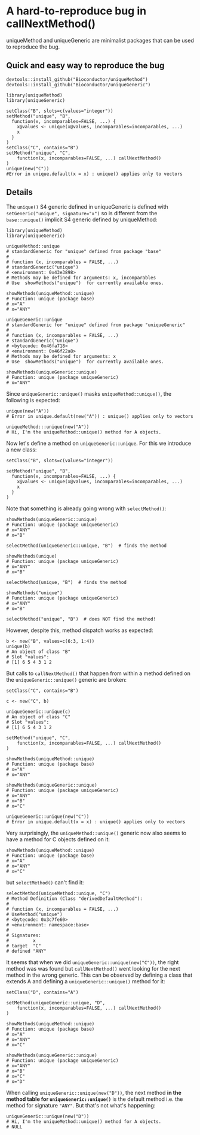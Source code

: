 # A hard-to-reproduce bug in callNextMethod()

uniqueMethod and uniqueGeneric are minimalist packages that can be used
to reproduce the bug.

## Quick and easy way to reproduce the bug

    devtools::install_github("Bioconductor/uniqueMethod")
    devtools::install_github("Bioconductor/uniqueGeneric")

    library(uniqueMethod)
    library(uniqueGeneric)

    setClass("B", slots=c(values="integer"))
    setMethod("unique", "B",
      function(x, incomparables=FALSE, ...) {
        x@values <- unique(x@values, incomparables=incomparables, ...)
        x
      }
    )
    setClass("C", contains="B")
    setMethod("unique", "C",
        function(x, incomparables=FALSE, ...) callNextMethod()
    )
    unique(new("C"))
    #Error in unique.default(x = x) : unique() applies only to vectors

## Details

The `unique()` S4 generic defined in uniqueGeneric is defined with
`setGeneric("unique", signature="x")` so is different from the
`base::unique()` implicit S4 generic defined by uniqueMethod:

    library(uniqueMethod)
    library(uniqueGeneric)

    uniqueMethod::unique
    # standardGeneric for "unique" defined from package "base"
    #
    # function (x, incomparables = FALSE, ...) 
    # standardGeneric("unique")
    # <environment: 0x43e3898>
    # Methods may be defined for arguments: x, incomparables
    # Use  showMethods("unique")  for currently available ones.

    showMethods(uniqueMethod::unique)
    # Function: unique (package base)
    # x="A"
    # x="ANY"

    uniqueGeneric::unique
    # standardGeneric for "unique" defined from package "uniqueGeneric"
    #
    # function (x, incomparables = FALSE, ...) 
    # standardGeneric("unique")
    # <bytecode: 0x46fa718>
    # <environment: 0x46f22a8>
    # Methods may be defined for arguments: x
    # Use  showMethods("unique")  for currently available ones.

    showMethods(uniqueGeneric::unique)
    # Function: unique (package uniqueGeneric)
    # x="ANY"

Since `uniqueGeneric::unique()` masks `uniqueMethod::unique()`, the
following is expected:

    unique(new("A"))
    # Error in unique.default(new("A")) : unique() applies only to vectors

    uniqueMethod:::unique(new("A"))
    # Hi, I'm the uniqueMethod::unique() method for A objects.

Now let's define a method on `uniqueGeneric::unique`. For this we introduce
a new class:

    setClass("B", slots=c(values="integer"))

    setMethod("unique", "B",
      function(x, incomparables=FALSE, ...) {
        x@values <- unique(x@values, incomparables=incomparables, ...)
        x
      }
    )

Note that something is already going wrong with `selectMethod()`:

    showMethods(uniqueGeneric::unique)
    # Function: unique (package uniqueGeneric)
    # x="ANY"
    # x="B"

    selectMethod(uniqueGeneric::unique, "B")  # finds the method

    showMethods(unique)
    # Function: unique (package uniqueGeneric)
    # x="ANY"
    # x="B"

    selectMethod(unique, "B")  # finds the method

    showMethods("unique")
    # Function: unique (package uniqueGeneric)
    # x="ANY"
    # x="B"

    selectMethod("unique", "B")  # does NOT find the method!

However, despite this, method dispatch works as expected:

    b <- new("B", values=c(6:3, 1:4))
    unique(b)
    # An object of class "B"
    # Slot "values":
    # [1] 6 5 4 3 1 2


But calls to `callNextMethod()` that happen from within a method defined
on the `uniqueGeneric::unique()` generic are broken:

    setClass("C", contains="B")

    c <- new("C", b)

    uniqueGeneric::unique(c)
    # An object of class "C"
    # Slot "values":
    # [1] 6 5 4 3 1 2

    setMethod("unique", "C",
        function(x, incomparables=FALSE, ...) callNextMethod()
    )

    showMethods(uniqueMethod::unique)
    # Function: unique (package base)
    # x="A"
    # x="ANY"

    showMethods(uniqueGeneric::unique)
    # Function: unique (package uniqueGeneric)
    # x="ANY"
    # x="B"
    # x="C"

    uniqueGeneric::unique(new("C"))
    # Error in unique.default(x = x) : unique() applies only to vectors

Very surprisingly, the `uniqueMethod::unique()` generic now also seems
to have a method for C objects defined on it:

    showMethods(uniqueMethod::unique)
    # Function: unique (package base)
    # x="A"
    # x="ANY"
    # x="C"

but `selectMethod()` can't find it:

    selectMethod(uniqueMethod::unique, "C")
    # Method Definition (Class "derivedDefaultMethod"):
    #
    # function (x, incomparables = FALSE, ...) 
    # UseMethod("unique")
    # <bytecode: 0x3c7fe60>
    # <environment: namespace:base>
    #
    # Signatures:
    #         x    
    # target  "C"  
    # defined "ANY"

It seems that when we did `uniqueGeneric::unique(new("C"))`, the right
method was was found but `callNextMethod()` went looking for the next
method in the wrong generic. This can be observed by defining a class
that extends A and defining a `uniqueGeneric::unique()` method for it:

    setClass("D", contains="A")

    setMethod(uniqueGeneric::unique, "D",
        function(x, incomparables=FALSE, ...) callNextMethod()
    )

    showMethods(uniqueMethod::unique)
    # Function: unique (package base)
    # x="A"
    # x="ANY"
    # x="C"

    showMethods(uniqueGeneric::unique)
    # Function: unique (package uniqueGeneric)
    # x="ANY"
    # x="B"
    # x="C"
    # x="D"

When calling `uniqueGeneric::unique(new("D"))`, the next method **in the
method table for `uniqueGeneric::unique()`** is the default method i.e.
the method for signature `"ANY"`. But that's not what's happening:

    uniqueGeneric::unique(new("D"))
    # Hi, I'm the uniqueMethod::unique() method for A objects.
    # NULL

